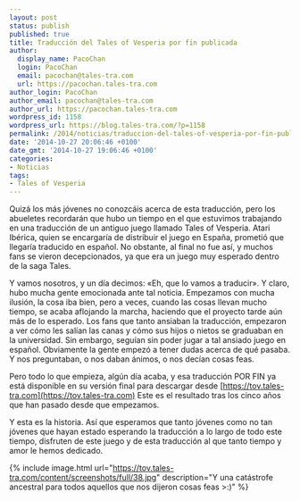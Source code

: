 ```yaml
---
layout: post
status: publish
published: true
title: Traducción del Tales of Vesperia por fin publicada
author:
  display_name: PacoChan
  login: PacoChan
  email: pacochan@tales-tra.com
  url: https://pacochan.tales-tra.com
author_login: PacoChan
author_email: pacochan@tales-tra.com
author_url: https://pacochan.tales-tra.com
wordpress_id: 1158
wordpress_url: https://blog.tales-tra.com/?p=1158
permalink: /2014/noticias/traduccion-del-tales-of-vesperia-por-fin-publicada/
date: '2014-10-27 20:06:46 +0100'
date_gmt: '2014-10-27 19:06:46 +0100'
categories:
- Noticias
tags:
- Tales of Vesperia
---
```


Quizá los más jóvenes no conozcáis acerca de esta traducción, pero los abueletes recordarán
que hubo un tiempo en el que estuvimos trabajando en una traducción de un antiguo juego llamado
Tales of Vesperia. Atari Ibérica, quien se encargaría de distribuir el juego en España, prometió
que llegaría traducido en español. No obstante, al final no fue así, y muchos fans se vieron decepcionados,
ya que era un juego muy esperado dentro de la saga Tales.

Y vamos nosotros, y un día decimos: «Eh, que lo vamos a traducir». Y claro, hubo mucha gente emocionada
ante tal noticia. Empezamos con mucha ilusión, la cosa iba bien, pero a veces, cuando las cosas llevan mucho
tiempo, se acaba aflojando la marcha, haciendo que el proyecto tarde aún más de lo esperado.
Los fans que tanto ansiaban la traducción, empezaron a ver cómo les salían las canas y cómo sus hijos o nietos
se graduaban en la universidad. Sin embargo, seguían sin poder jugar a tal ansiado juego en español.
Obviamente la gente empezó a tener dudas acerca de qué pasaba. Y nos preguntaban, o nos daban ánimos,
o nos decían cosas feas.

Pero todo lo que empieza, algún día acaba, y esa traducción POR FIN ya está disponible en su versión final para
descargar desde [https://tov.tales-tra.com](https://tov.tales-tra.com) Este es el resultado tras los cinco
años que han pasado desde que empezamos.

Y esta es la historia. Así que esperamos que tanto jóvenes como no tan jóvenes que hayan estado esperando la
traducción a lo largo de todo este tiempo, disfruten de este juego y de esta traducción al que tanto tiempo
y amor le hemos dedicado.

{% include image.html url="https://tov.tales-tra.com/content/screenshots/full/38.jpg" description="Y una catástrofe ancestral para todos aquellos que nos dijeron cosas feas >:)" %}
